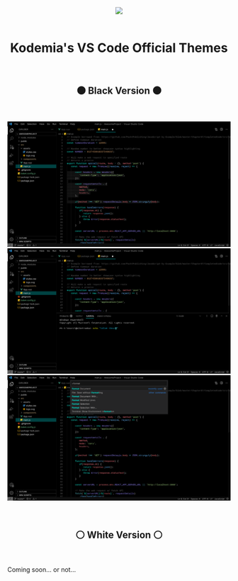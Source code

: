 <p align='center'>
  <img src='https://cdn.kodemia.mx/images/brand/white-imagotipo.svg' height='50'>
  <br />
  <br />
  <h1 align="center" >Kodemia's VS Code Official Themes</h1>
</p>

<p align='center'>
  <br />
  <h2 align="center">⚫ Black Version ⚫</h2>
  <br />
</p>

<p align='center'>
  <img src='./images/previews/black-1.jpeg'>
  <img src='./images/previews/black-2.jpeg'>
  <img src='./images/previews/black-3.jpeg'>
</p>

<p align='center'>
  <br />
  <h2 align="center">⚪ White Version ⚪</h2>
  <br />
  <p>Coming soon... or not... </p>
</p>
